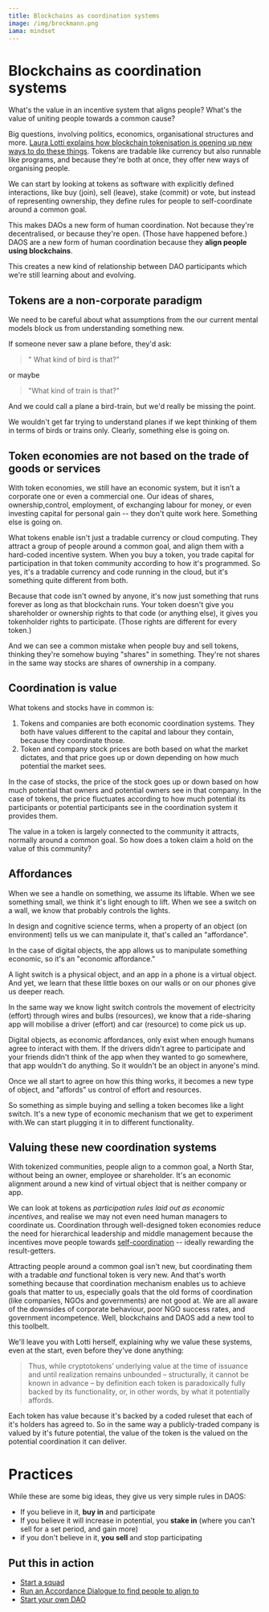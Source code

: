 ```yaml
---
title: Blockchains as coordination systems
image: /img/brockmann.png
iama: mindset
---
```


# Blockchains as coordination systems

What's the value in an incentive system that aligns people? What's the value of uniting people towards a common cause?

Big questions, involving politics, economics, organisational structures and more. [Laura Lotti explains how blockchain tokenisation is opening up new ways to do these things](http://mediatheoryjournal.org/laura-lotti-blockchain-affordances/).  Tokens are tradable like currency but also runnable like programs, and because they're both at once, they offer new ways of organising people. 

We can start by looking at tokens as software with explicitly defined interactions, like buy (join), sell (leave), stake (commit) or vote, but instead of representing ownership, they define rules for people to self-coordinate around a common goal.

This makes DAOs a new form of human coordination. Not because they're decentralised, or because they're open. (Those have happened before.) DAOS are a new form of human coordination because they **align people using blockchains**.

This creates a new kind of relationship between DAO participants which we're still learning about and evolving.

## Tokens are a non-corporate paradigm

We need to be careful about what assumptions from the our current mental models block us from understanding something new. 

If someone never saw a plane before, they'd ask:

>" What kind of bird is that?" 

or maybe 

> "What kind of train is that?" 

And we could call a plane a bird-train, but we'd really be missing the point. 

We wouldn't get far trying to understand planes if we kept thinking of them in terms of birds or trains only. Clearly, something else is going on.

## Token economies are not based on the trade of goods or services

With token economies, we still have an economic system, but it isn't a corporate one or even a commercial one.  Our ideas of shares, ownership,control, employment, of exchanging labour for money, or even investing capital for personal gain -- they don't quite work here.  Something else is going on.

What tokens enable isn't just a tradable currency or cloud computing. They attract a group of people around a common goal, and align them with a hard-coded incentive system.  When you buy a token, you trade capital for participation in that token community according to how it's programmed. So yes, it's a tradable currency and code running in the cloud, but it's something quite different from both.

Because that code isn't owned by anyone, it's now just something that runs forever as long as that blockchain runs.  Your token doesn't give you shareholder or ownership rights to that code (or anything else), it gives you tokenholder rights to participate. (Those rights are different for every token.)

And we can see a common mistake when people buy and sell tokens, thinking they're somehow buying "shares" in something.  They're not shares in the same way stocks are shares of ownership in a company.

## Coordination is value
What tokens and stocks have in common is:

1. Tokens and companies are both economic coordination systems. They both have values different to the capital and labour they contain, because they coordinate those.
2. Token and company stock prices are both based on what the market dictates, and that price goes up or down depending on how much potential the market sees.

In the case of stocks, the price of the stock goes up or down based on how much potential that owners and potential owners see in that company. In the case of tokens, the price fluctuates according to how much potential its participants  or potential participants see in the coordination system it provides them.

The value in a token is largely connected to the community it attracts, normally around a common goal.  So how does a token claim a hold on the value of this community?

## Affordances

When we see a handle on something, we assume its liftable. When we see something small, we think it's light enough to lift. When we see a switch on a wall, we know that probably controls the lights. 

In design and cognitive science terms, when a property of an object (on environment) tells us we can manipulate it, that's called an "affordance".  

In the case of digital objects, the app allows us to manipulate something economic, so it's an "economic affordance."

A light switch is a physical object, and an app in a phone is a virtual object.  And yet, we learn that these little boxes on our walls or on our phones give us deeper reach.   

In the same way we know light switch controls the movement of electricity (effort) through wires and bulbs (resources), we know that a ride-sharing app will mobilise a driver (effort) and car (resource) to come pick us up.  

Digital objects, as economic affordances, only exist when enough humans agree to interact with them.  If the drivers didn't agree to participate and your friends didn't think of the app when they wanted to go somewhere, that app wouldn't do anything. So it wouldn't be an object in anyone's mind.  

Once we all start to agree on how this thing works, it becomes a new type of object, and "affords" us control of effort and resources.

So something as simple buying and selling a token becomes like a light switch.  It's a new type of economic mechanism that we get to experiment with.We can start plugging it in to different functionality.

## Valuing these new coordination systems

With tokenized communities, people align to a common goal, a North Star, without being an owner, employee or shareholder. It's an economic alignment around a new kind of virtual object that is neither company or app.

We can look at tokens as *participation rules laid out as economic incentives*, and realise we may not even need human managers to coordinate us.  Coordination through well-designed token economies reduce the need for hierarchical leadership and middle management because the incentives move people towards [self-coordination](/mindsets/fractals) -- ideally rewarding the result-getters.

Attracting people around a common goal isn't new, but coordinating them with a tradable *and* functional token is very new.  And that's worth something because that coordination mechanism enables us to achieve goals that matter to us, especially goals that the old forms of coordination (like companies, NGOs and governments) are not good at. We are all aware of the downsides of corporate behaviour, poor NGO success rates, and government incompetence. Well, blockchains and DAOS add a new tool to this toolbelt.

We'll leave you with Lotti herself, explaining why we value these systems, even at the start, even before they've done anything:

> Thus, while cryptotokens’ underlying value at the time of issuance and until realization remains unbounded – structurally, it cannot be known in advance – by definition each token is paradoxically fully backed by its functionality, or, in other words, by what it potentially affords.

Each token has value because it's backed by a coded ruleset that each of it's holders has agreed to. So in the same way a publicly-traded company is valued by it's future potential, the value of the token is the valued on the potential coordination it can deliver.

# Practices

While these are some big ideas, they give us very simple rules in DAOS:

- If you believe in it, **buy in** and participate
- If you believe it will increase in potential, you **stake in** (where you can't sell for a set period, and gain more)
- if you don't believe in it, **you sell** and stop participating


## Put this in action
- [Start a squad](/practices/squads/)
- [Run an Accordance Dialogue to find people to align to](/practices/accordance-dialogue/)
- [Start your own DAO](https://dauhaus.club)


